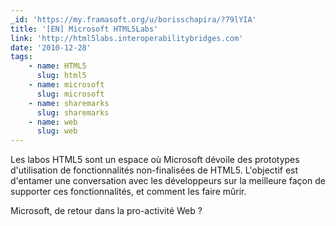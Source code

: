 ```yaml
---
_id: 'https://my.framasoft.org/u/borisschapira/?79lYIA'
title: '[EN] Microsoft HTML5Labs'
link: 'http://html5labs.interoperabilitybridges.com'
date: '2010-12-28'
tags:
    - name: HTML5
      slug: html5
    - name: microsoft
      slug: microsoft
    - name: sharemarks
      slug: sharemarks
    - name: web
      slug: web
---
```


<div class="markdown"><p>Les labos HTML5 sont un espace où Microsoft dévoile des prototypes d'utilisation de fonctionnalités non-finalisées de HTML5. L'objectif est d'entamer une conversation avec les développeurs sur la meilleure façon de supporter ces fonctionnalités, et comment les faire mûrir.</p>
<p>Microsoft, de retour dans la pro-activité Web ?
</p></div>
